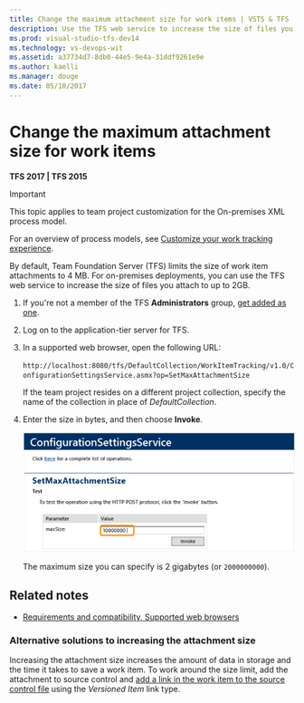 ```yaml
---
title: Change the maximum attachment size for work items | VSTS & TFS
description: Use the TFS web service to increase the size of files you attach to up to 2GB - Team Foundation Server (TFS)
ms.prod: visual-studio-tfs-dev14
ms.technology: vs-devops-wit
ms.assetid: a37734d7-8db0-44e5-9e4a-31ddf9261e9e
ms.author: kaelli
ms.manager: douge
ms.date: 05/10/2017  
---
```


# Change the maximum attachment size for work items

<p><b>TFS 2017 | TFS 2015 </b></p>

>[!IMPORTANT]  
>This topic applies to team project customization for the On-premises XML process model. 
>
>For an overview of process models, see [Customize your work tracking experience](../customize-work.md).  


By default, Team Foundation Server (TFS) limits the size of work item attachments to 4 MB. For on-premises deployments, you can use the TFS web service to increase the size of files you attach to up to 2GB.  
  
1.  If you're not a member of the TFS **Administrators** group, [get added as one](../../../security/set-project-collection-level-permissions.md).    
  
2.  Log on to the application-tier server for TFS.  
  
3.  In a supported web browser, open the following URL:  
  
     `http://localhost:8080/tfs/DefaultCollection/WorkItemTracking/v1.0/ConfigurationSettingsService.asmx?op=SetMaxAttachmentSize`  
  
     If the team project resides on a different project collection, specify the name of the collection in place of *DefaultCollection*.  
  
4.  Enter the size in bytes, and then choose **Invoke**.  
  
     ![SetMaxAttachmentSize, ConfigurationSettingsService](_img/alm_wit_attachsize.png "ALM_WIT_AttachSize")  
  
     The maximum size you can specify is 2 gigabytes (or `2000000000`).  
  
## Related notes
  
- [Requirements and compatibility, Supported web browsers](../../../accounts/requirements.md#supported-browsers)

### Alternative solutions to increasing the attachment size   

Increasing the attachment size increases the amount of data in storage and the time it takes to save a work item. To work around the size limit, add the attachment to source control and [add a link in the work item to the source control file](../../track/link-work-items-support-traceability.md) using the *Versioned Item* link type.  
  
 